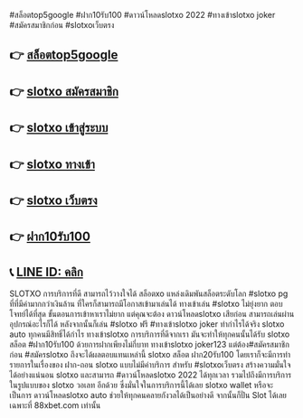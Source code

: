 #สล็อตtop5google #ฝาก10รับ100 #ดาวน์โหลดslotxo 2022 #ทางเข้าslotxo joker #สมัครสมาชิกก่อน #slotxoเว็บตรง




## 👉 [สล็อตtop5google](https://member.88xbet.com/?ref=MDkyOTQ3OTk1NQ)
## 👉 [slotxo สมัครสมาชิก](https://member.88xbet.com/?ref=MDkyOTQ3OTk1NQ)
## 👉 [slotxo เข้าสู่ระบบ](https://member.88xbet.com/?ref=MDkyOTQ3OTk1NQ)
## 👉 [slotxo ทางเข้า](https://member.88xbet.com/?ref=MDkyOTQ3OTk1NQ)
## 👉 [slotxo เว็บตรง](https://member.88xbet.com/?ref=MDkyOTQ3OTk1NQ)
## 👉 [ฝาก10รับ100](https://member.88xbet.com/?ref=MDkyOTQ3OTk1NQ)
## 📞 [LINE ID: คลิก](https://member.88xbet.com/?ref=MDkyOTQ3OTk1NQ)


SLOTXO
การบริการที่ดี สามารถไว้วางใจได้
สล็อตxo แหล่งเดิมพันสล็อตระดับโลก #slotxo pg ที่ที่มีค่ามากกว่าเงินล้าน ที่ใครก็สามารถมีโอกาสเข้ามาเล่นได้ ทางเข้าเล่น #slotxo ไม่ยุ่งยาก ตอบโจทย์ได้ที่สุด ขั้นตอนการเข้าหาเราไม่ยาก แต่คุณจะต้อง ดาวน์โหลดslotxo เสียก่อน สามารถเล่นผ่านอุปกรณ์อะไรก็ได้ หลังจากนั้นก็เล่น #slotxo ฟรี #ทางเข้าslotxo joker ทำกำไรได้จริง slotxo auto ทุกคนมีสิทธิ์ได้กำไร ทางเข้าslotxo การบริการที่ดีจากเรา มันจะทำให้ทุกคนนั้นได้รับ slotxo สล็อต #ฝาก10รับ100 ด้วยการฝากเพียงไม่กี่บาท ทางเข้าslotxo joker123 แต่ต้อง#สมัครสมาชิกก่อน #สมัครslotxo ถึงจะได้ผลตอบแทนเหล่านี้ slotxo สล็อต ฝาก20รับ100 โดยเราก็จะมีการทำรายการในเรื่องของ ฝาก-ถอน slotxo แบบไม่มีค่าบริการ สำหรับ #slotxoเว็บตรง สร้างความมั่นใจได้อย่างแน่นอน slotxo และสามารถ #ดาวน์โหลดslotxo 2022 ได้ทุกเวลา รวมไปถึงมีการบริการในรูปแบบของ slotxo วอเลท อีกด้วย ซึ่งมั่นใจในการบริการนี้ได้เลย slotxo wallet หรือจะเป็นการ ดาวน์โหลดslotxo auto ช่วยให้ทุกคนคลายกังวลได้เป็นอย่างดี จากนั้นก็ปั่น Slot ได้เลย เฉพาะที่ 88xbet.com เท่านั้น
